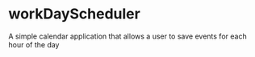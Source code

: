 # workDayScheduler
A simple calendar application that allows a user to save events for each hour of the day
